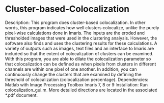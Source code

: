 # Cluster-based-Colocalization
Description:  This program does cluster-based colocalization. In other words, this program indicates how well clusters colocalize, unlike the purely pixel-wise calculations done in Imaris. The inputs are the eroded and thresholded images that were used in the clustering analysis. However, the software also finds and uses the clustering results for these calculations. A variety of outputs such as images, text files and an interface to Imaris are included so that the extent of colocalization of clusters can be examined. With this program, you are able to dilate the colocalization parameter so that colocalization can be defined as when pixels from clusters in different channels are within one pixel of one another. In addition, you can continuously change the clusters that are examined by defining the threshold of colocalization (colocalization percentage).   Dependencies: Matlab with Image Processing Toolbox Imaris 7, 8 or 9 Installation:  Run colocalization_gui.m. More detailed directions are located in the associated *.pdf document.
